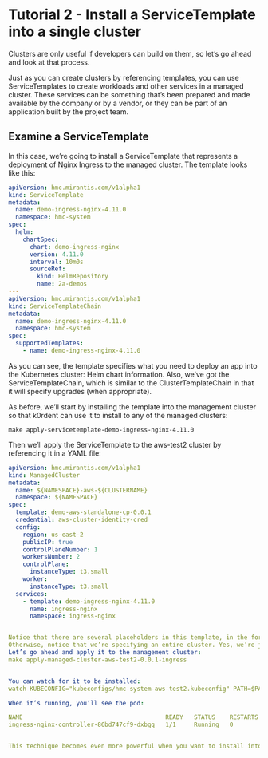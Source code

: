 # Tutorial 2 - Install a ServiceTemplate into a single cluster

Clusters are only useful if developers can build on them, so let’s go ahead and look at that process. 

Just as you can create clusters by referencing templates, you can use ServiceTemplates to create workloads and other services in a managed cluster. These services can be something that’s been prepared and made available by the company or by a vendor, or they can be part of an application built by the project team.

## Examine a ServiceTemplate

In this case, we’re going to install a ServiceTemplate that represents a deployment of Nginx Ingress to the managed cluster. The template looks like this:

```yaml
apiVersion: hmc.mirantis.com/v1alpha1
kind: ServiceTemplate
metadata:
  name: demo-ingress-nginx-4.11.0
  namespace: hmc-system
spec:
  helm:
    chartSpec:
      chart: demo-ingress-nginx
      version: 4.11.0
      interval: 10m0s
      sourceRef:
        kind: HelmRepository
        name: 2a-demos
---
apiVersion: hmc.mirantis.com/v1alpha1
kind: ServiceTemplateChain
metadata:
  name: demo-ingress-nginx-4.11.0
  namespace: hmc-system
spec:
  supportedTemplates:
    - name: demo-ingress-nginx-4.11.0
```

As you can see, the template specifies what you need to deploy an app into the Kubernetes cluster: Helm chart information. Also, we’ve got the ServiceTemplateChain, which is similar to the ClusterTemplateChain in that it will specify upgrades (when appropriate).

As before, we’ll start by installing the template into the management cluster so that k0rdent can use it to install to any of the managed clusters:

```shell
make apply-servicetemplate-demo-ingress-nginx-4.11.0
```

Then we’ll apply the ServiceTemplate to the aws-test2 cluster by referencing it in a YAML file:

```yaml
apiVersion: hmc.mirantis.com/v1alpha1
kind: ManagedCluster
metadata:
  name: ${NAMESPACE}-aws-${CLUSTERNAME}
  namespace: ${NAMESPACE}
spec:
  template: demo-aws-standalone-cp-0.0.1
  credential: aws-cluster-identity-cred
  config:
    region: us-east-2
    publicIP: true
    controlPlaneNumber: 1
    workersNumber: 2
    controlPlane:
      instanceType: t3.small
    worker:
      instanceType: t3.small
  services:
    - template: demo-ingress-nginx-4.11.0
      name: ingress-nginx
      namespace: ingress-nginx


Notice that there are several placeholders in this template, in the form of ${PLACEHOLDERNAME}. These placeholders are what let you easily use these ServiceTemplates in different contexts.
Otherwise, notice that we’re specifying an entire cluster. Yes, we’re just altering the existing cluster, but as with the upgrade task, we’re counting on k0rdent to reconcile the difference between the current state of the cluster and the desired state. And of course those differences include the addition of services, which references the ServiceTemplate and explains where it should go.
Let’s go ahead and apply it to the management cluster:
make apply-managed-cluster-aws-test2-0.0.1-ingress


You can watch for it to be installed:
watch KUBECONFIG="kubeconfigs/hmc-system-aws-test2.kubeconfig" PATH=$PATH:./bin kubectl get pods -n ingress-nginx

When it’s running, you’ll see the pod:

NAME                                        READY   STATUS    RESTARTS   AGE
ingress-nginx-controller-86bd747cf9-dxbgq   1/1     Running   0          55s


This technique becomes even more powerful when you want to install into multiple clusters.
